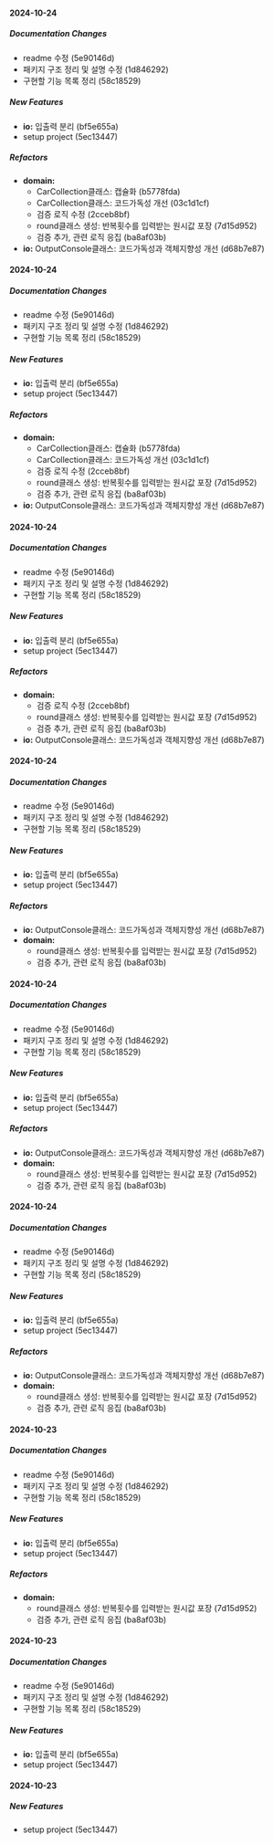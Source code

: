#### 2024-10-24

##### Documentation Changes

*  readme 수정 (5e90146d)
*  패키지 구조 정리 및 설명 수정 (1d846292)
*  구현할 기능 목록 정리 (58c18529)

##### New Features

* **io:**  입출력 분리 (bf5e655a)
*  setup project (5ec13447)

##### Refactors

* **domain:**
  *  CarCollection클래스: 캡슐화 (b5778fda)
  *  CarCollection클래스: 코드가독성 개선 (03c1d1cf)
  *  검증 로직 수정 (2cceb8bf)
  *  round클래스 생성: 반복횟수를 입력받는 원시값 포장 (7d15d952)
  *  검증 추가, 관련 로직 응집 (ba8af03b)
* **io:**  OutputConsole클래스: 코드가독성과 객체지향성 개선 (d68b7e87)

#### 2024-10-24

##### Documentation Changes

*  readme 수정 (5e90146d)
*  패키지 구조 정리 및 설명 수정 (1d846292)
*  구현할 기능 목록 정리 (58c18529)

##### New Features

* **io:**  입출력 분리 (bf5e655a)
*  setup project (5ec13447)

##### Refactors

* **domain:**
  *  CarCollection클래스: 캡슐화 (b5778fda)
  *  CarCollection클래스: 코드가독성 개선 (03c1d1cf)
  *  검증 로직 수정 (2cceb8bf)
  *  round클래스 생성: 반복횟수를 입력받는 원시값 포장 (7d15d952)
  *  검증 추가, 관련 로직 응집 (ba8af03b)
* **io:**  OutputConsole클래스: 코드가독성과 객체지향성 개선 (d68b7e87)

#### 2024-10-24

##### Documentation Changes

*  readme 수정 (5e90146d)
*  패키지 구조 정리 및 설명 수정 (1d846292)
*  구현할 기능 목록 정리 (58c18529)

##### New Features

* **io:**  입출력 분리 (bf5e655a)
*  setup project (5ec13447)

##### Refactors

* **domain:**
  *  검증 로직 수정 (2cceb8bf)
  *  round클래스 생성: 반복횟수를 입력받는 원시값 포장 (7d15d952)
  *  검증 추가, 관련 로직 응집 (ba8af03b)
* **io:**  OutputConsole클래스: 코드가독성과 객체지향성 개선 (d68b7e87)

#### 2024-10-24

##### Documentation Changes

*  readme 수정 (5e90146d)
*  패키지 구조 정리 및 설명 수정 (1d846292)
*  구현할 기능 목록 정리 (58c18529)

##### New Features

* **io:**  입출력 분리 (bf5e655a)
*  setup project (5ec13447)

##### Refactors

* **io:**  OutputConsole클래스: 코드가독성과 객체지향성 개선 (d68b7e87)
* **domain:**
  *  round클래스 생성: 반복횟수를 입력받는 원시값 포장 (7d15d952)
  *  검증 추가, 관련 로직 응집 (ba8af03b)

#### 2024-10-24

##### Documentation Changes

*  readme 수정 (5e90146d)
*  패키지 구조 정리 및 설명 수정 (1d846292)
*  구현할 기능 목록 정리 (58c18529)

##### New Features

* **io:**  입출력 분리 (bf5e655a)
*  setup project (5ec13447)

##### Refactors

* **io:**  OutputConsole클래스: 코드가독성과 객체지향성 개선 (d68b7e87)
* **domain:**
  *  round클래스 생성: 반복횟수를 입력받는 원시값 포장 (7d15d952)
  *  검증 추가, 관련 로직 응집 (ba8af03b)

#### 2024-10-24

##### Documentation Changes

*  readme 수정 (5e90146d)
*  패키지 구조 정리 및 설명 수정 (1d846292)
*  구현할 기능 목록 정리 (58c18529)

##### New Features

* **io:**  입출력 분리 (bf5e655a)
*  setup project (5ec13447)

##### Refactors

* **io:**  OutputConsole클래스: 코드가독성과 객체지향성 개선 (d68b7e87)
* **domain:**
  *  round클래스 생성: 반복횟수를 입력받는 원시값 포장 (7d15d952)
  *  검증 추가, 관련 로직 응집 (ba8af03b)

#### 2024-10-23

##### Documentation Changes

*  readme 수정 (5e90146d)
*  패키지 구조 정리 및 설명 수정 (1d846292)
*  구현할 기능 목록 정리 (58c18529)

##### New Features

* **io:**  입출력 분리 (bf5e655a)
*  setup project (5ec13447)

##### Refactors

* **domain:**
  *  round클래스 생성: 반복횟수를 입력받는 원시값 포장 (7d15d952)
  *  검증 추가, 관련 로직 응집 (ba8af03b)

#### 2024-10-23

##### Documentation Changes

*  readme 수정 (5e90146d)
*  패키지 구조 정리 및 설명 수정 (1d846292)
*  구현할 기능 목록 정리 (58c18529)

##### New Features

* **io:**  입출력 분리 (bf5e655a)
*  setup project (5ec13447)

#### 2024-10-23

##### New Features

*  setup project (5ec13447)

